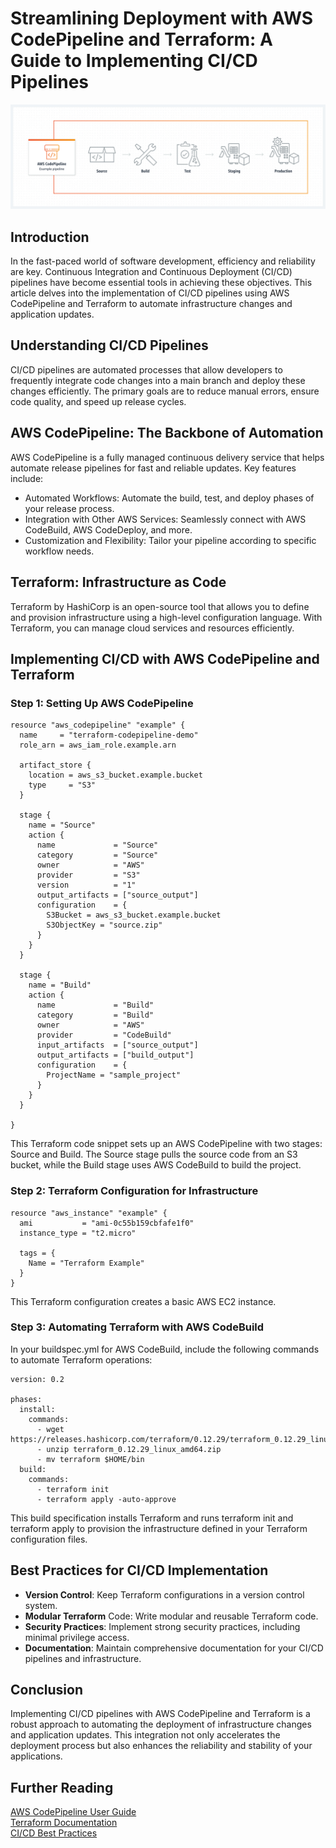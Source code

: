 # Streamlining Deployment with AWS CodePipeline and Terraform: A Guide to Implementing CI/CD Pipelines

![Alt text](AWSCodePipeline.jpg)

## Introduction

In the fast-paced world of software development, efficiency and reliability are key. Continuous Integration and Continuous Deployment (CI/CD) pipelines have become essential tools in achieving these objectives. This article delves into the implementation of CI/CD pipelines using AWS CodePipeline and Terraform to automate infrastructure changes and application updates.

## Understanding CI/CD Pipelines

CI/CD pipelines are automated processes that allow developers to frequently integrate code changes into a main branch and deploy these changes efficiently. The primary goals are to reduce manual errors, ensure code quality, and speed up release cycles.

## AWS CodePipeline: The Backbone of Automation
AWS CodePipeline is a fully managed continuous delivery service that helps automate release pipelines for fast and reliable updates. Key features include:

* Automated Workflows: Automate the build, test, and deploy phases of your release process.
* Integration with Other AWS Services: Seamlessly connect with AWS CodeBuild, AWS CodeDeploy, and more.
* Customization and Flexibility: Tailor your pipeline according to specific workflow needs.

## Terraform: Infrastructure as Code

Terraform by HashiCorp is an open-source tool that allows you to define and provision infrastructure using a high-level configuration language. With Terraform, you can manage cloud services and resources efficiently.

## Implementing CI/CD with AWS CodePipeline and Terraform

### Step 1: Setting Up AWS CodePipeline


```
resource "aws_codepipeline" "example" {
  name     = "terraform-codepipeline-demo"
  role_arn = aws_iam_role.example.arn

  artifact_store {
    location = aws_s3_bucket.example.bucket
    type     = "S3"
  }

  stage {
    name = "Source"
    action {
      name             = "Source"
      category         = "Source"
      owner            = "AWS"
      provider         = "S3"
      version          = "1"
      output_artifacts = ["source_output"]
      configuration    = {
        S3Bucket = aws_s3_bucket.example.bucket
        S3ObjectKey = "source.zip"
      }
    }
  }

  stage {
    name = "Build"
    action {
      name             = "Build"
      category         = "Build"
      owner            = "AWS"
      provider         = "CodeBuild"
      input_artifacts  = ["source_output"]
      output_artifacts = ["build_output"]
      configuration    = {
        ProjectName = "sample_project"
      }
    }
  }

}

```

This Terraform code snippet sets up an AWS CodePipeline with two stages: Source and Build. The Source stage pulls the source code from an S3 bucket, while the Build stage uses AWS CodeBuild to build the project.

### Step 2: Terraform Configuration for Infrastructure

```
resource "aws_instance" "example" {
  ami           = "ami-0c55b159cbfafe1f0"
  instance_type = "t2.micro"

  tags = {
    Name = "Terraform Example"
  }
}

```

This Terraform configuration creates a basic AWS EC2 instance. 

### Step 3: Automating Terraform with AWS CodeBuild

In your buildspec.yml for AWS CodeBuild, include the following commands to automate Terraform operations:

```
version: 0.2

phases:
  install:
    commands:
      - wget https://releases.hashicorp.com/terraform/0.12.29/terraform_0.12.29_linux_amd64.zip
      - unzip terraform_0.12.29_linux_amd64.zip
      - mv terraform $HOME/bin
  build:
    commands:
      - terraform init
      - terraform apply -auto-approve

```
This build specification installs Terraform and runs terraform init and terraform apply to provision the infrastructure defined in your Terraform configuration files.

## Best Practices for CI/CD Implementation
* **Version Control**: Keep Terraform configurations in a version control system.
* **Modular Terraform** Code: Write modular and reusable Terraform code.
* **Security Practices**: Implement strong security practices, including minimal privilege access.
* **Documentation**: Maintain comprehensive documentation for your CI/CD pipelines and infrastructure.

## Conclusion

Implementing CI/CD pipelines with AWS CodePipeline and Terraform is a robust approach to automating the deployment of infrastructure changes and application updates. This integration not only accelerates the deployment process but also enhances the reliability and stability of your applications.

## Further Reading

[AWS CodePipeline User Guide](https://docs.aws.amazon.com/codepipeline/latest/userguide/welcome.html)  
[Terraform Documentation](https://developer.hashicorp.com/terraform/docs) <br>
[CI/CD Best Practices](https://www.jetbrains.com/teamcity/ci-cd-guide/ci-cd-best-practices/)

